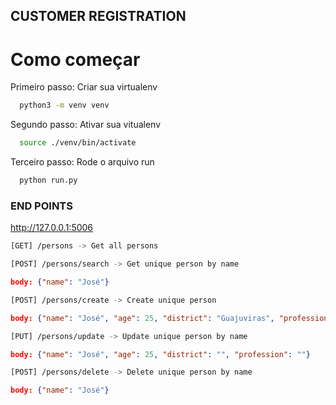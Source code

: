 ## CUSTOMER REGISTRATION

# Como começar

Primeiro passo:
  Criar sua virtualenv
```bash
  python3 -m venv venv
```

Segundo passo:
  Ativar sua vitualenv
```bash 
  source ./venv/bin/activate
```

Terceiro passo:
  Rode o arquivo run
```bash
  python run.py
```

### END POINTS
http://127.0.0.1:5006

```bash
[GET] /persons -> Get all persons
```
```bash
[POST] /persons/search -> Get unique person by name 
```
```json
body: {"name": "José"}
```
```bash
[POST] /persons/create -> Create unique person 
```
```json
body: {"name": "José", "age": 25, "district": "Guajuviras", "profession": "Developer"}
```
```bash
[PUT] /persons/update -> Update unique person by name 
```
```json
body: {"name": "José", "age": 25, "district": "", "profession": ""}
```
```bash
[POST] /persons/delete -> Delete unique person by name 
```
```json
body: {"name": "José"}
```
